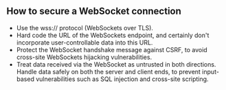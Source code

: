 ## How to secure a WebSocket connection

- Use the wss:// protocol (WebSockets over TLS).
- Hard code the URL of the WebSockets endpoint, and certainly don't incorporate user-controllable data into this URL.
- Protect the WebSocket handshake message against CSRF, to avoid cross-site WebSockets hijacking vulnerabilities.
- Treat data received via the WebSocket as untrusted in both directions. Handle data safely on both the server and client ends, to prevent input-based vulnerabilities such as SQL injection and cross-site scripting.